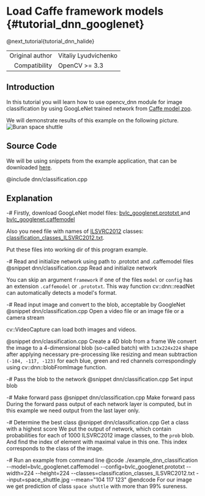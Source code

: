 Load Caffe framework models  {#tutorial_dnn_googlenet}
===========================

@next_tutorial{tutorial_dnn_halide}

|    |    |
| -: | :- |
| Original author | Vitaliy Lyudvichenko |
| Compatibility | OpenCV >= 3.3 |

Introduction
------------

In this tutorial you will learn how to use opencv_dnn module for image classification by using
GoogLeNet trained network from [Caffe model zoo](http://caffe.berkeleyvision.org/model_zoo.html).

We will demonstrate results of this example on the following picture.
![Buran space shuttle](images/space_shuttle.jpg)

Source Code
-----------

We will be using snippets from the example application, that can be downloaded [here](https://github.com/opencv/opencv/blob/master/samples/dnn/classification.cpp).

@include dnn/classification.cpp

Explanation
-----------

-# Firstly, download GoogLeNet model files:
   [bvlc_googlenet.prototxt  ](https://github.com/opencv/opencv_extra/blob/master/testdata/dnn/bvlc_googlenet.prototxt) and
   [bvlc_googlenet.caffemodel](http://dl.caffe.berkeleyvision.org/bvlc_googlenet.caffemodel)

   Also you need file with names of [ILSVRC2012](http://image-net.org/challenges/LSVRC/2012/browse-synsets) classes:
   [classification_classes_ILSVRC2012.txt](https://github.com/opencv/opencv/blob/master/samples/data/dnn/classification_classes_ILSVRC2012.txt).

   Put these files into working dir of this program example.

-# Read and initialize network using path to .prototxt and .caffemodel files
   @snippet dnn/classification.cpp Read and initialize network

   You can skip an argument `framework` if one of the files `model` or `config` has an
   extension `.caffemodel` or `.prototxt`.
   This way function cv::dnn::readNet can automatically detects a model's format.

-# Read input image and convert to the blob, acceptable by GoogleNet
   @snippet dnn/classification.cpp Open a video file or an image file or a camera stream

   cv::VideoCapture can load both images and videos.

   @snippet dnn/classification.cpp Create a 4D blob from a frame
   We convert the image to a 4-dimensional blob (so-called batch) with `1x3x224x224` shape
   after applying necessary pre-processing like resizing and mean subtraction
   `(-104, -117, -123)` for each blue, green and red channels correspondingly using cv::dnn::blobFromImage function.

-# Pass the blob to the network
   @snippet dnn/classification.cpp Set input blob

-# Make forward pass
   @snippet dnn/classification.cpp Make forward pass
   During the forward pass output of each network layer is computed, but in this example we need output from the last layer only.

-# Determine the best class
   @snippet dnn/classification.cpp Get a class with a highest score
   We put the output of network, which contain probabilities for each of 1000 ILSVRC2012 image classes, to the `prob` blob.
   And find the index of element with maximal value in this one. This index corresponds to the class of the image.

-# Run an example from command line
   @code
   ./example_dnn_classification --model=bvlc_googlenet.caffemodel --config=bvlc_googlenet.prototxt --width=224 --height=224 --classes=classification_classes_ILSVRC2012.txt --input=space_shuttle.jpg --mean="104 117 123"
   @endcode
   For our image we get prediction of class `space shuttle` with more than 99% sureness.
